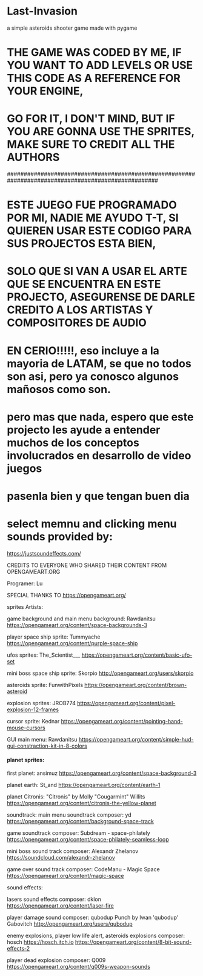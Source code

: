 # Last-Invasion
a simple asteroids shooter game made with pygame



# THE GAME WAS CODED BY ME, IF YOU WANT TO ADD LEVELS OR USE THIS CODE AS A REFERENCE FOR YOUR ENGINE,
# GO FOR IT, I DON'T MIND, BUT IF YOU ARE GONNA USE THE SPRITES, MAKE SURE TO CREDIT ALL THE AUTHORS

#####################################################################################################


# ESTE JUEGO FUE PROGRAMADO POR MI, NADIE ME AYUDO T-T, SI QUIEREN USAR ESTE CODIGO PARA SUS PROJECTOS ESTA BIEN,
# SOLO QUE SI VAN A USAR EL ARTE QUE SE ENCUENTRA EN ESTE PROJECTO, ASEGURENSE DE DARLE CREDITO A LOS ARTISTAS Y COMPOSITORES DE AUDIO
# EN CERIO!!!!!, eso incluye a la mayoria de LATAM, se que no todos son asi, pero ya conosco algunos mañosos como son.
# pero mas que nada, espero que este projecto les ayude a entender muchos de los conceptos involucrados en desarrollo de video juegos
# pasenla bien y que tengan buen dia

# select memnu and clicking menu sounds provided by:
https://justsoundeffects.com/

CREDITS TO EVERYONE WHO SHARED THEIR CONTENT FROM OPENGAMEART.ORG

Programer: Lu

SPECIAL THANKS TO https://opengameart.org/

sprites Artists:

game background and main menu background:
Rawdanitsu
https://opengameart.org/content/space-backgrounds-3
	
player space ship sprite:
Tummyache
https://opengameart.org/content/purple-space-ship

ufos sprites:
The_Scientist___
https://opengameart.org/content/basic-ufo-set

mini boss space ship sprite: 
Skorpio
http://opengameart.org/users/skorpio

asteroids sprite:
FunwithPixels
https://opengameart.org/content/brown-asteroid

explosion sprites:
JROB774
https://opengameart.org/content/pixel-explosion-12-frames


cursor sprite:
Kednar
https://opengameart.org/content/pointing-hand-mouse-cursors

GUI main menu:
Rawdanitsu
https://opengameart.org/content/simple-hud-gui-constraction-kit-in-8-colors


####  planet sprites:
first planet:
ansimuz
https://opengameart.org/content/space-background-3

planet earth:
St_and
https://opengameart.org/content/earth-1

planet Citronis:
"Citronis" by Molly "Cougarmint" Willits
https://opengameart.org/content/citronis-the-yellow-planet


soundtrack:
main menu soundtrack composer:
yd
https://opengameart.org/content/background-space-track

game soundtrack composer:
Subdream - space-philately
https://opengameart.org/content/space-philately-seamless-loop

mini boss sound track composer:
Alexandr Zhelanov 
https://soundcloud.com/alexandr-zhelanov

game over sound track composer:
CodeManu - Magic Space
https://opengameart.org/content/magic-space




sound effects:

lasers sound effects composer:
dklon
https://opengameart.org/content/laser-fire
	

player damage sound composer:
qubodup
Punch by Iwan 'qubodup' Gabovitch http://opengameart.org/users/qubodup

enemy explosions, player low life alert, asteroids explosions composer:
hosch
https://hosch.itch.io
https://opengameart.org/content/8-bit-sound-effects-2

player dead explosion composer:
Q009
https://opengameart.org/content/q009s-weapon-sounds
	
	
